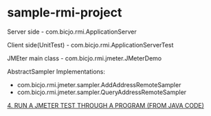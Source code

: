 # sample-rmi-project

Server side - com.bicjo.rmi.ApplicationServer

Client side(UnitTest) - com.bicjo.rmi.ApplicationServerTest

JMEter main class - com.bicjo.rmi.jmeter.JMeterDemo

AbstractSampler Implementations:
- com.bicjo.rmi.jmeter.sampler.AddAddressRemoteSampler
- com.bicjo.rmi.jmeter.sampler.QueryAddressRemoteSampler

[4. RUN A JMETER TEST THROUGH A PROGRAM (FROM JAVA CODE)](https://www.blazemeter.com/blog/5-ways-launch-jmeter-test-without-using-jmeter-gui)